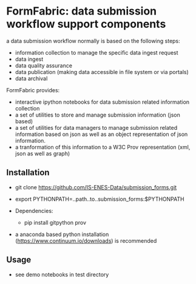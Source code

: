 # FormFabric: data submission workflow support components 

a data submission workflow normally is based on the following steps:
* information collection to manage the specific data ingest request
* data ingest
* data quality assurance
* data publication (making data accessible in file system or via portals)
* data archival 

FormFabric provides:
* interactive ipython notebooks for data submission related information collection 
* a set of utilities to store and manage submission information (json based)
* a set of utilities for data managers to manage submission related information based on json as well as an object representation of json information. 
* a tranformation of this information to a W3C Prov representation (xml, json as well as graph)


## Installation

* git clone https://github.com/IS-ENES-Data/submission_forms.git
* export PYTHONPATH=..path..to..submission_forms:$PYTHONPATH

* Dependencies:
   * pip install gitpython prov
* a anaconda based python installation (https://www.continuum.io/downloads) is recommended 

## Usage

* see demo notebooks in test directory
